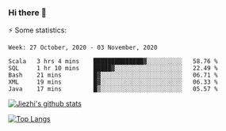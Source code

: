 ### Hi there 👋

⚡ Some statistics:

<!--START_SECTION:waka-->
```text
Week: 27 October, 2020 - 03 November, 2020

Scala   3 hrs 4 mins    ██████████████▓░░░░░░░░░░   58.76 % 
SQL     1 hr 10 mins    █████▓░░░░░░░░░░░░░░░░░░░   22.49 % 
Bash    21 mins         █▓░░░░░░░░░░░░░░░░░░░░░░░   06.71 % 
XML     19 mins         █▓░░░░░░░░░░░░░░░░░░░░░░░   06.33 % 
Java    17 mins         █▒░░░░░░░░░░░░░░░░░░░░░░░   05.57 % 
```
<!--END_SECTION:waka-->

[![Jiezhi's github stats](https://github-readme-stats.vercel.app/api?username=Jiezhi&show_icons=true)](https://github.com/Jiezhi/github-readme-stats)

[![Top Langs](https://github-readme-stats.vercel.app/api/top-langs/?username=Jiezhi&hide=javascript,html)](https://github.com/Jiezhi/github-readme-stats)
<!--
**Jiezhi/Jiezhi** is a ✨ _special_ ✨ repository because its `README.md` (this file) appears on your GitHub profile.

Here are some ideas to get you started:

- 🔭 I’m currently working on ...
- 🌱 I’m currently learning ...
- 👯 I’m looking to collaborate on ...
- 🤔 I’m looking for help with ...
- 💬 Ask me about ...
- 📫 How to reach me: ...
- 😄 Pronouns: ...
- ⚡ Fun fact: ...
-->

